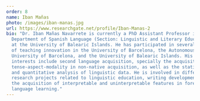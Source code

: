 ```yaml
---
order: 8
name: Iban Mañas
photo: /images/iban-manas.jpg
url: https://www.researchgate.net/profile/Iban-Manas-2
bio: "Dr. Iban Mañas Navarrete is currently a PhD Assistant Professor in the
  Department of Spanish Language (Section: Linguistic and Literary Education),
  at the University of Balearic Islands. He has participated in several projects
  of teaching innovation in the University of Barcelona, the Autonomous
  University of Barcelona, and the University of Balearic Islands. His research
  interests include second language acquisition, specially the acquisition of
  tense-aspect-modality in non-native acquisition, as well as the statistical
  and quantitative analysis of linguistic data. He is involved in different
  research projects related to linguistic education, writing development, and
  the acquisition of interpretable and uninterpretable features in foreign
  language learning."
---
```

